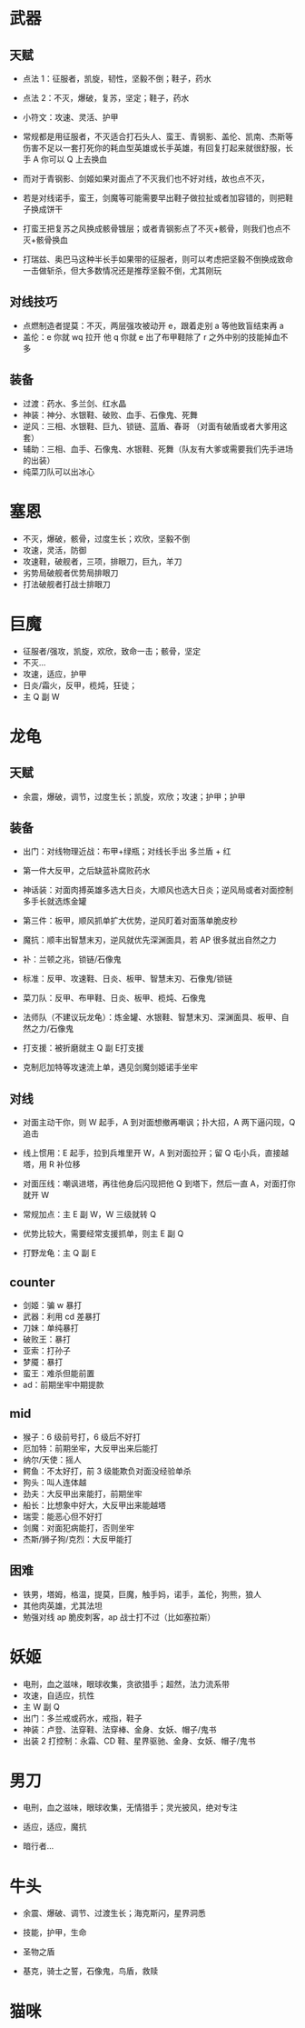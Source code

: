 

# 武器

## 天赋

- 点法 1：征服者，凯旋，韧性，坚毅不倒；鞋子，药水
- 点法 2：不灭，爆破，复苏，坚定；鞋子，药水
- 小符文：攻速、灵活、护甲

- 常规都是用征服者，不灭适合打石头人、蛮王、青钢影、盖伦、凯南、杰斯等伤害不足以一套打死你的耗血型英雄或长手英雄，有回复打起来就很舒服，长手 A 你可以 Q 上去换血
- 而对于青钢影、剑姬如果对面点了不灭我们也不好对线，故也点不灭，
- 若是对线诺手，蛮王，剑魔等可能需要早出鞋子做拉扯或者加容错的，则把鞋子换成饼干
- 打蛮王把复苏之风换成骸骨镀层；或者青钢影点了不灭+骸骨，则我们也点不灭+骸骨换血
- 打瑞兹、奥巴马这种半长手如果带的征服者，则可以考虑把坚毅不倒换成致命一击做斩杀，但大多数情况还是推荐坚毅不倒，尤其刚玩


## 对线技巧

- 点燃制造者提莫：不灭，两层强攻被动开 e，跟着走别 a 等他致盲结束再 a
- 盖伦：e 你就 wq 拉开 他 q 你就 e 出了布甲鞋除了 r 之外中别的技能掉血不多


## 装备

- 过渡：药水、多兰剑、红水晶
- 神装：神分、水银鞋、破败、血手、石像鬼、死舞
- 逆风：三相、水银鞋、巨九、锁链、蓝盾、春哥 （对面有破盾或者大爹用这套）
- 辅助：三相、血手、石像鬼、水银鞋、死舞（队友有大爹或需要我们先手进场的出装）
- 纯菜刀队可以出冰心


# 塞恩

- 不灭，爆破，骸骨，过度生长；欢欣，坚毅不倒
- 攻速，灵活，防御
- 攻速鞋，破舰者，三项，排眼刀，巨九，羊刀
- 劣势局破舰者优势局排眼刀
- 打法破舰者打战士排眼刀


# 巨魔



- 征服者/强攻，凯旋，欢欣，致命一击；骸骨，坚定
- 不灭...
- 攻速，适应，护甲
- 日炎/霜火，反甲，榄炖，狂徒；
- 主 Q 副 W


# 龙龟

## 天赋

- 余震，爆破，调节，过度生长；凯旋，欢欣；攻速；护甲；护甲

## 装备

- 出门：对线物理近战：布甲+绿瓶；对线长手出 多兰盾 + 红
- 第一件大反甲，之后缺蓝补腐败药水
- 神话装：对面肉搏英雄多选大日炎，大顺风也选大日炎；逆风局或者对面控制多手长就选炼金罐
- 第三件：板甲，顺风抓单扩大优势，逆风盯着对面落单脆皮秒
- 魔抗：顺丰出智慧末刃，逆风就优先深渊面具，若 AP 很多就出自然之力
- 补：兰顿之兆，锁链/石像鬼

- 标准：反甲、攻速鞋、日炎、板甲、智慧末刃、石像鬼/锁链
- 菜刀队：反甲、布甲鞋、日炎、板甲、榄炖、石像鬼
- 法师队（不建议玩龙龟）：炼金罐、水银鞋、智慧末刃、深渊面具、板甲、自然之力/石像鬼
- 打支援：被折磨就主 Q 副 E打支援
- 克制厄加特等攻速流上单，遇见剑魔剑姬诺手坐牢


## 对线

- 对面主动干你，则 W 起手，A 到对面想撤再嘲讽；扑大招，A 两下逼闪现，Q 追击
- 线上惯用：E 起手，拉到兵堆里开 W，A 到对面拉开；留 Q 屯小兵，直接越塔，用 R 补位移
- 对面压线：嘲讽进塔，再往他身后闪现把他 Q 到塔下，然后一直 A，对面打你就开 W

- 常规加点：主 E 副 W，W 三级就转 Q
- 优势比较大，需要经常支援抓单，则主 E 副 Q
- 打野龙龟：主 Q 副 E

## counter

- 剑姬：骗 w 暴打
- 武器：利用 cd 差暴打
- 刀妹：单纯暴打
- 破败王：暴打
- 亚索：打孙子
- 梦魇：暴打
- 蛮王：难杀但能前置
- ad：前期坐牢中期提款

## mid

- 猴子：6 级前号打，6 级后不好打
- 厄加特：前期坐牢，大反甲出来后能打
- 纳尔/天使：摇人
- 鳄鱼：不太好打，前 3 级能欺负对面没经验单杀
- 狗头：叫人连体越
- 劲夫：大反甲出来能打，前期坐牢
- 船长：比想象中好大，大反甲出来能越塔
- 瑞雯：能恶心但不好打
- 剑魔：对面犯病能打，否则坐牢
- 杰斯/狮子狗/克烈：大反甲能打

## 困难

- 铁男，塔姆，格温，提莫，巨魔，触手妈，诺手，盖伦，狗熊，狼人
- 其他肉英雄，尤其法坦
- 勉强对线 ap 脆皮刺客，ap 战士打不过（比如塞拉斯）


# 妖姬

- 电刑，血之滋味，眼球收集，贪欲猎手；超然，法力流系带
- 攻速，自适应，抗性
- 主 W 副 Q
- 出门：多兰戒或药水，戒指，鞋子
- 神装：卢登、法穿鞋、法穿棒、金身、女妖、帽子/鬼书
- 出装 2 打控制：永霜、CD 鞋、星界驱驰、金身、女妖、帽子/鬼书


# 男刀

- 电刑，血之滋味，眼球收集，无情猎手；灵光披风，绝对专注
- 适应，适应，魔抗

- 暗行者...

# 牛头


- 余震、爆破、调节、过渡生长；海克斯闪，星界洞悉
- 技能，护甲，生命

- 圣物之盾
- 基克，骑士之誓，石像鬼，鸟盾，救赎

# 猫咪